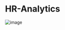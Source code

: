 # HR-Analytics


![image](https://github.com/user-attachments/assets/a194f56b-276e-492f-8a7a-56fe44665de5)
